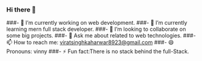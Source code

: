 ### Hi there 👋

###- 🔭 I’m currently working on web development.
###- 🌱 I’m currently learning mern full stack developer.
###- 👯 I’m looking to collaborate on some big projects.
###- 💬 Ask me about related to web technologies.
###- 📫 How to reach me: viratsinghkaharwar8923@gmail.com
###- 😄 Pronouns: vinny
###- ⚡ Fun fact:There  is no stack behind the full-Stack. 

